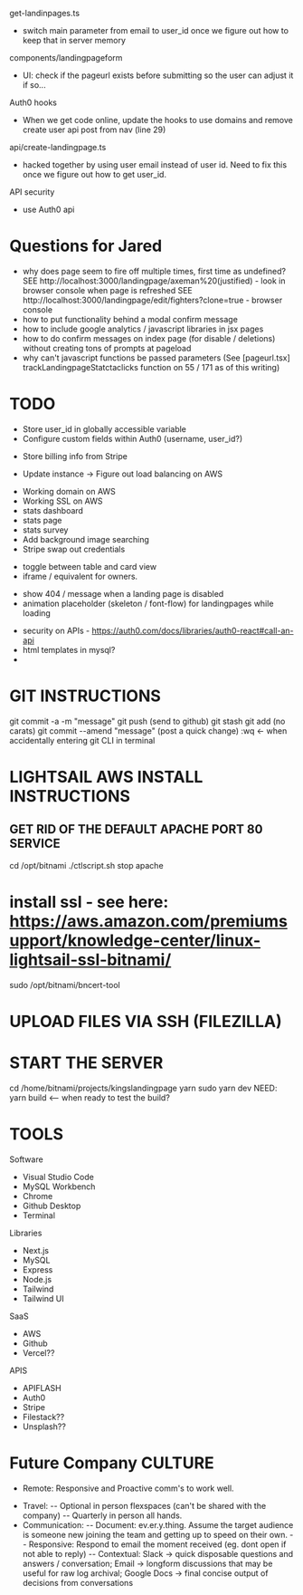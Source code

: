 get-landinpages.ts
- switch main parameter from email to user_id once we figure out how to keep that in server memory

components/landingpageform
- UI: check if the pageurl exists before submitting so the user can adjust it if so...

Auth0 hooks
- When we get code online, update the hooks to use domains and remove create user api post from nav (line 29)

api/create-landingpage.ts
- hacked together by using user email instead of user id. Need to fix this once we figure out how to get user_id.

API security
- use Auth0 api

Questions for Jared
===================
* why does page seem to fire off multiple times, first time as undefined? 
    SEE http://localhost:3000/landingpage/axeman%20(justified) - look in browser console when page is refreshed
    SEE http://localhost:3000/landingpage/edit/fighters?clone=true - browser console
* how to put functionality behind a modal confirm message
* how to include google analytics / javascript libraries in jsx pages
* how to do confirm messages on index page (for disable / deletions) without creating tons of prompts at pageload
* why can't javascript functions be passed parameters (See [pageurl.tsx] trackLandingpageStatctaclicks function on 55 / 171 as of this writing)


TODO
================
* Store user_id in globally accessible variable
* Configure custom fields within Auth0 (username, user_id?) 
- Store billing info from Stripe
* Update instance -> Figure out load balancing on AWS
- Working domain on AWS
- Working SSL on AWS
- stats dashboard
- stats page
- stats survey
- Add background image searching
- Stripe swap out credentials
* toggle between table and card view
* iframe / equivalent for owners.
- show 404 / message when a landing page is disabled
- animation placeholder (skeleton / font-flow) for landingpages while loading
* security on APIs - https://auth0.com/docs/libraries/auth0-react#call-an-api
* html templates in mysql?
* 

GIT INSTRUCTIONS
================
git commit -a -m "message"
git push (send to github)
git stash
git add <filedirectory> (no carats)
git commit --amend "message" (post a quick change)
:wq <- when accidentally entering git CLI in terminal

LIGHTSAIL AWS INSTALL INSTRUCTIONS
===============
## GET RID OF THE DEFAULT APACHE PORT 80 SERVICE
cd /opt/bitnami
./ctlscript.sh stop apache
# install ssl - see here: https://aws.amazon.com/premiumsupport/knowledge-center/linux-lightsail-ssl-bitnami/
sudo /opt/bitnami/bncert-tool
# UPLOAD FILES VIA SSH (FILEZILLA)
# START THE SERVER
cd /home/bitnami/projects/kingslandingpage
yarn
sudo yarn dev
NEED: yarn build <-- when ready to test the build?


TOOLS
===============
Software
- Visual Studio Code
- MySQL Workbench
- Chrome
- Github Desktop
- Terminal

Libraries
- Next.js
- MySQL
- Express
- Node.js
- Tailwind
- Tailwind UI

SaaS
- AWS
- Github
- Vercel??

APIS
- APIFLASH
- Auth0
- Stripe
- Filestack??
- Unsplash??


Future Company CULTURE
=======
* Remote: Responsive and Proactive comm's to work well.
- Travel:
-- Optional in person flexspaces (can't be shared with the company)
-- Quarterly in person all hands.
- Communication:
-- Document: ev.er.y.thing. Assume the target audience is someone new joining the team and getting up to speed on their own.
-- Responsive: Respond to email the moment received (eg. dont open if not able to reply)
-- Contextual: Slack -> quick disposable questions and answers / conversation; Email -> longform discussions that may be useful for raw log archival; Google Docs -> final concise output of decisions from conversations